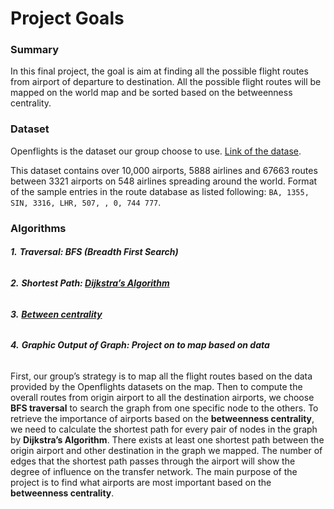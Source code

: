 # Project Goals

### Summary

In this final project, the goal is aim at finding all the possible flight routes from airport of departure to destination. All the possible flight routes will be mapped on the world map and be sorted based on the betweenness centrality.

### Dataset

Openflights is the dataset our group choose to use. [Link of the datase](https://openflights.org/data.html).

This dataset contains over 10,000 airports, 5888 airlines and 67663 routes between 3321 airports on 548 airlines spreading around the world. Format of the sample entries in the route database as listed following: `BA, 1355, SIN, 3316, LHR, 507, , 0, 744 777`.

### Algorithms

###### **1.**   **Traversal: BFS (Breadth First Search)**

###### **2.**   **Shortest Path: [Dijkstra’s Algorithm](https://en.wikipedia.org/wiki/Dijkstra%27s_algorithm)**

###### **3.**   **[Between centrality](https://en.wikipedia.org/wiki/Betweenness_centrality)**

###### **4.**   **Graphic Output of Graph: Project on to map based on data**

First, our group’s strategy is to map all the flight routes based on the data provided by the Openflights datasets on the map. Then to compute the overall routes from origin airport to all the destination airports, we choose **BFS traversal** to search the graph from one specific node to the others. To retrieve the importance of airports based on the **betweenness centrality**, we need to calculate the shortest path for every pair of nodes in the graph by **Dijkstra’s Algorithm**. There exists at least one shortest path between the origin airport and other destination in the graph we mapped. The number of edges that the shortest path passes through the airport will show the degree of influence on the transfer network. The main purpose of the project is to find what airports are most important based on the **betweenness centrality**.

 